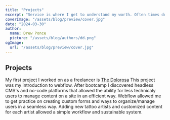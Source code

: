 ```yaml
---
title: "Projects"
excerpt: "Service is where I get to understand my worth. Often times doing stuff expecting nothing in return is literally life-saving."
coverImage: "/assets/blog/preview/cover.jpg"
date: "2024-03-30"
author:
  name: Drew Ponce
  picture: "/assets/blog/authors/dd.png"
ogImage:
  url: "/assets/blog/preview/cover.jpg"
---
```


## Projects
My first project I worked on as a freelancer is <a href="[https://thedolorosa.com]">The Dolorosa</a>
This project was my introduction to webflow. After bootcamp I discovered headless CMS's and no-code platforms that allowed the ability for less technicaly users to manage content on a site in an efficient way. Webflow allowed me to get practice on creating custom forms and ways to organize/manage users in a seamless way. Adding new tattoo artists and customized content for each artist allowed a simple workflow and sustainable system.

